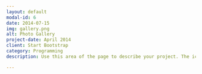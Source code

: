 ```yaml
---
layout: default
modal-id: 6
date: 2014-07-15
img: gallery.png
alt: Photo Gallery
project-date: April 2014
client: Start Bootstrap
category: Programming
description: Use this area of the page to describe your project. The icon above is part of a free icon set by <a href="https://sellfy.com/p/8Q9P/jV3VZ/">Flat Icons</a>. On their website, you can download their free set with 16 icons, or you can purchase the entire set with 146 icons for only $12!

---
```

